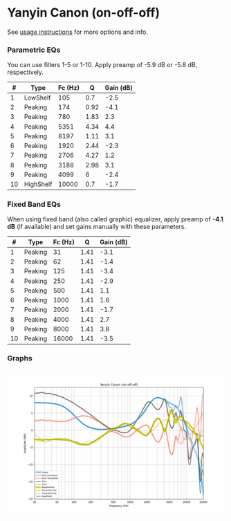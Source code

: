 # Yanyin Canon (on-off-off)
See [usage instructions](https://github.com/jaakkopasanen/AutoEq#usage) for more options and info.

### Parametric EQs
You can use filters 1-5 or 1-10. Apply preamp of -5.9 dB or -5.8 dB, respectively.

|   # | Type      |   Fc (Hz) |    Q |   Gain (dB) |
|-----|-----------|-----------|------|-------------|
|   1 | LowShelf  |       105 | 0.7  |        -2.5 |
|   2 | Peaking   |       174 | 0.92 |        -4.1 |
|   3 | Peaking   |       780 | 1.83 |         2.3 |
|   4 | Peaking   |      5351 | 4.34 |         4.4 |
|   5 | Peaking   |      8197 | 1.11 |         3.1 |
|   6 | Peaking   |      1920 | 2.44 |        -2.3 |
|   7 | Peaking   |      2706 | 4.27 |         1.2 |
|   8 | Peaking   |      3188 | 2.98 |         3.1 |
|   9 | Peaking   |      4099 | 6    |        -2.4 |
|  10 | HighShelf |     10000 | 0.7  |        -1.7 |

### Fixed Band EQs
When using fixed band (also called graphic) equalizer, apply preamp of **-4.1 dB** (if available) and set gains manually with these parameters.

|   # | Type    |   Fc (Hz) |    Q |   Gain (dB) |
|-----|---------|-----------|------|-------------|
|   1 | Peaking |        31 | 1.41 |        -3.1 |
|   2 | Peaking |        62 | 1.41 |        -1.4 |
|   3 | Peaking |       125 | 1.41 |        -3.4 |
|   4 | Peaking |       250 | 1.41 |        -2.9 |
|   5 | Peaking |       500 | 1.41 |         1.1 |
|   6 | Peaking |      1000 | 1.41 |         1.6 |
|   7 | Peaking |      2000 | 1.41 |        -1.7 |
|   8 | Peaking |      4000 | 1.41 |         2.7 |
|   9 | Peaking |      8000 | 1.41 |         3.8 |
|  10 | Peaking |     16000 | 1.41 |        -3.5 |

### Graphs
![](./Yanyin%20Canon%20(on-off-off).png)
